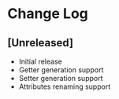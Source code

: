 # Change Log
## [Unreleased]
- Initial release
- Getter generation support
- Setter generation support
- Attributes renaming support
